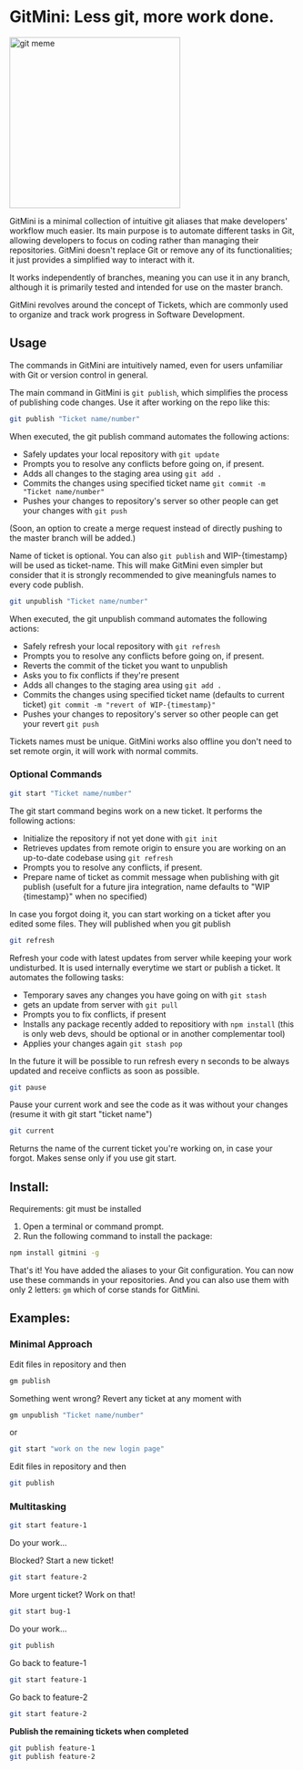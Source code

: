# GitMini: Less git, more work done.


<img src="https://i.imgur.com/g9YTtMF.png" alt="git meme" width="300px" height="auto">

GitMini is a minimal collection of intuitive git aliases that make developers' workflow much easier.
Its main purpose is to automate different tasks in Git, allowing developers to focus on coding rather than managing their repositories. GitMini doesn't replace Git or remove any of its functionalities; it just provides a simplified way to interact with it. 

It works independently of branches, meaning you can use it in any branch, although it is primarily tested and intended for use on the master branch.

GitMini revolves around the concept of Tickets, which are commonly used to organize and track work progress in Software Development.



## Usage

The commands in GitMini are intuitively named, even for users unfamiliar with Git or version control in general.

The main command in GitMini is `git publish`, which simplifies the process of publishing code changes. Use it after working on the repo like this:

```bash
git publish "Ticket name/number"
```

When executed, the git publish command automates the following actions:
  - Safely updates your local repository with `git update`
  - Prompts you to resolve any conflicts before going on, if present.
  - Adds all changes to the staging area using `git add .`
  - Commits the changes using specified ticket name `git commit -m "Ticket name/number"`
  - Pushes your changes to repository's server so other people can get your changes with `git push`

(Soon, an option to create a merge request instead of directly pushing to the master branch will be added.)

Name of ticket is optional. You can also `git publish` and WIP-{timestamp} will be used as ticket-name.
This will make GitMini even simpler but consider that it is strongly recommended to give meaningfuls names to every code publish.

```bash
git unpublish "Ticket name/number"
```
When executed, the git unpublish command automates the following actions:
- Safely refresh your local repository with `git refresh`
- Prompts you to resolve any conflicts before going on, if present.
- Reverts the commit of the ticket you want to unpublish
- Asks you to fix conflicts if they're present
- Adds all changes to the staging area using `git add .`
- Commits the changes using specified ticket name (defaults to current ticket) `git commit -m "revert of WIP-{timestamp}"`
- Pushes your changes to repository's server so other people can get your revert `git push`

Tickets names must be unique. GitMini works also offline you don't need to set remote orgin, it will work with normal commits.
  
### Optional Commands

```bash
git start "Ticket name/number"
```



The git start command begins work on a new ticket. It performs the following actions:
  - Initialize the repository if not yet done with `git init`
  - Retrieves updates from remote origin to ensure you are working on an up-to-date codebase using `git refresh`
  - Prompts you to resolve any conflicts, if present.
  - Prepare name of ticket as commit message when publishing with git publish (usefult for a future jira integration, name defaults to "WIP {timestamp}" when no specified)

In case you forgot doing it, you can start working on a ticket after you edited some files. They will published when you git publish

```bash
git refresh
```

Refresh your code with latest updates from server while keeping your work undisturbed.
It is used internally everytime we start or publish a ticket. It automates the following tasks:
  - Temporary saves any changes you have going on with `git stash`
  - gets an update from server with `git pull`
  - Prompts you to fix conflicts, if present
  - Installs any package recently added to repositiory with `npm install` (this is only web devs, should be optional or in another complementar tool)
  - Applies your changes again `git stash pop`

In the future it will be possible to run refresh every n seconds to be always updated and receive conflicts as soon as possible.

```bash
git pause
```
Pause your current work and see the code as it was without your changes (resume it with git start "ticket name")

```bash
git current
```
Returns the name of the current ticket you're working on, in case your forgot. Makes sense only if you use git start.


## Install: 

Requirements: git must be installed

1. Open a terminal or command prompt.
2. Run the following command to install the package:
```bash
npm install gitmini -g
```
That's it! You have added the aliases to your Git configuration. You can now use these commands in your repositories.
And you can also use them with only 2 letters: `gm` which of corse stands for GitMini.

## Examples: 


### Minimal Approach
Edit files in repository and then
```bash
gm publish
```

Something went wrong? Revert any ticket at any moment with

```bash
gm unpublish "Ticket name/number"
```

 or
```bash
git start "work on the new login page"
```

Edit files in repository and then 
```bash
git publish
```


### Multitasking
```bash
git start feature-1
```
Do your work...

Blocked? Start a new ticket!

```bash
git start feature-2
```

More urgent ticket? Work on that!

```bash
git start bug-1
```

Do your work...
```bash
git publish
```
Go back to feature-1
```bash
git start feature-1
```
Go back to feature-2
```bash
git start feature-2
```
**Publish the remaining tickets when completed**
```bash
git publish feature-1
git publish feature-2
```


